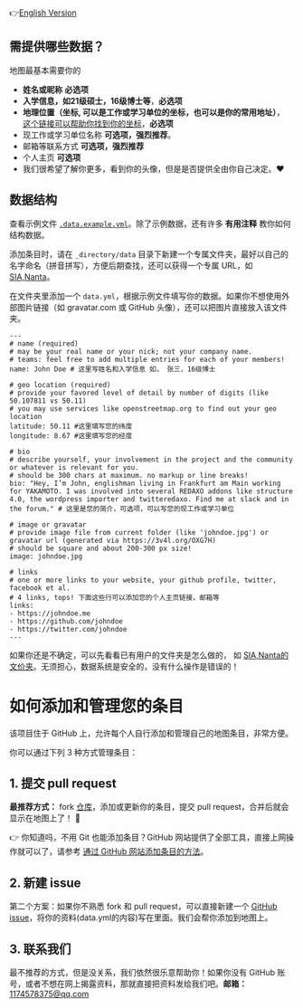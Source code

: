 <!--
 * @Author: likecanyon 
 * @Date: 2025-05-08 09:53:13
 * @LastEditors: likecanyon 1174578375@qq.com
 * @LastEditTime: 2025-05-08 15:13:27
 * @FilePath: \AlumniMap\_directory\README_cn.md
 * @Description: 这是默认设置,请设置`customMade`, 打开koroFileHeader查看配置 进行设置: https://github.com/OBKoro1/koro1FileHeader/wiki/%E9%85%8D%E7%BD%AE
-->

<!-- README.md with language toggle -->
👉[English Version](https://github.com/SIA-Share/AlumniMap/blob/master/_directory/README.md) 

## 需提供哪些数据？

地图最基本需要你的
- **姓名或昵称** **必选项**
- **入学信息，如21级硕士，16级博士等**，**必选项**
- **地理位置（坐标, 可以是工作或学习单位的坐标，也可以是你的常用地址）**， [这个链接可以帮助你找到你的坐标](https://www.latlong.net/)，**必选项**
- 现工作或学习单位名称 **可选项，强烈推荐**。
- 邮箱等联系方式 **可选项，强烈推荐**
- 个人主页 **可选项**
- 我们很希望了解你更多，看到你的头像，但是是否提供全由你自己决定。❤️

## 数据结构

查看示例文件 [`.data.example.yml`](https://github.com/SIA-Share/AlumniMap/blob/master/_directory/.data.example.yml)。除了示例数据，还有许多 **有用注释** 教你如何结构数据。

添加条目时，请在 `_directory/data` 目录下新建一个专属文件夹，最好以自己的名字命名（拼音拼写），方便后期查找，还可以获得一个专属 URL，如 [SIA,Nanta](https://sia-share.github.io/AlumniMap/#siananta)。

在文件夹里添加一个 `data.yml`，根据示例文件填写你的数据。如果你不想使用外部图片链接（如 gravatar.com 或 GitHub 头像），还可以把图片直接放入该文件夹。

```
---
# name (required)
# may be your real name or your nick; not your company name.
# teams: feel free to add multiple entries for each of your members!
name: John Doe # 这里写姓名和入学信息 如， 张三，16级博士

# geo location (required)
# provide your favored level of detail by number of digits (like 50.107811 vs 50.11)
# you may use services like openstreetmap.org to find out your geo location
latitude: 50.11 #这里填写您的纬度
longitude: 8.67 #这里填写您的经度

# bio
# describe yourself, your involvement in the project and the community or whatever is relevant for you.
# should be 300 chars at maximum. no markup or line breaks!
bio: "Hey, I’m John, englishman living in Frankfurt am Main working for YAKAMOTO. I was involved into several REDAXO addons like structure 4.0, the wordpress importer and twitteredaxo. Find me at slack and in the forum." # 这里是您的简介，可选项，可以写您的现工作或学习单位

# image or gravatar
# provide image file from current folder (like 'johndoe.jpg') or gravatar url (generated via https://3v4l.org/OXG7H)
# should be square and about 200-300 px size!
image: johndoe.jpg

# links
# one or more links to your website, your github profile, twitter, facebook et al.
# 4 links, tops! 下面这些行可以添加您的个人主页链接，邮箱等
links:
- https://johndoe.me
- https://github.com/johndoe
- https://twitter.com/johndoe
---

```
如果你还是不确定，可以先看看已有用户的文件夹是怎么做的， 如 [SIA,Nanta的文价夹](https://github.com/SIA-Share/AlumniMap/tree/main/_directory/data/SIANanta)。无须担心，数据系统是安全的，没有什么操作是错误的！

# 如何添加和管理您的条目

该项目住于 GitHub 上，允许每个人自行添加和管理自己的地图条目，非常方便。

你可以通过下列 3 种方式管理条目：

## 1. 提交 pull request

**最推荐方式：** fork [仓库](https://github.com/SIA-Share/AlumniMap)，添加或更新你的条目，提交 pull request，合并后就会显示在地图上了！ 💯

👉 你知道吗，不用 Git 也能添加条目？GitHub 网站提供了全部工具，直接上网操作就可以了，请参考 [通过 GitHub 网站添加条目的方法](https://github.com/SIA-Share/AlumniMap/blob/master/_directory/howto-add-entry-via-github.md)。

## 2. 新建 issue

第二个方案：如果你不熟悉 fork 和 pull request，可以直接新建一个 [GitHub issue](https://github.com/SIA-Share/AlumniMap/issues)，将你的资料(data.yml的内容)写在里面。我们会帮你添加到地图上。

## 3. 联系我们

最不推荐的方式，但是没关系，我们依然很乐意帮助你！如果你没有 GitHub 账号，或者不想在网上揭露资料，那就直接把资料发给我们吧。**邮箱：** 1174578375@qq.com






